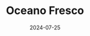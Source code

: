 ---  
layout: startup_page  
title: "Oceano Fresco"  
id: "oceanofresco.pt"  
permalink: "/oceanofrescooceanofresco.pt07252024/"  
website: "https://oceano-fresco.pt/"  
funding_round: ""  
funding_amount: "€17M"  
investors: "Indico Capital Partners, BlueCrow, Aqua-Spark, FdCR"  
about: "Oceano Fresco is a Portuguese company pioneering sustainable large-scale clam cultivation. Their method avoids negative environmental impacts by using no artificial feed or antibiotics, and promotes positive impacts like CO2 capture and biodiversity enhancement. They cultivate two native bivalve species in the world's first open-sea clam farm off the coast of Lagos, Portugal."  
markets: "Sustainable Seafood, Aquaculture"  
hq: "Nazaré, Leiria, Portugal"  
founded_year: "2015"  
linkedin: "https://www.linkedin.com/company/oceanofresco/"  
twitter: ""  
instagram: ""  
facebook: "https://www.facebook.com/oceanofrescoportugal"  
crunchbase: ""  
pitchbook: "https://pitchbook.com/profiles/company/342075-79"  

date_display: "25-Jul-2024"  
date: "2024-07-25"

# SEO Optimization  
meta_title: "Oceano Fresco -  Funding (€17M)"  
meta_description: "Oceano Fresco, Oceano Fresco is a Portuguese company pioneering sustainable large-scale clam cultivation. Their method avoids negative environmental impacts by using..."  
meta_keywords: "Oceano Fresco, Sustainable Seafood, Aquaculture,  funding"  
canonical_url: "https://startup.projectstartups.com/oceanofrescooceanofresco.pt07252024/"  
---